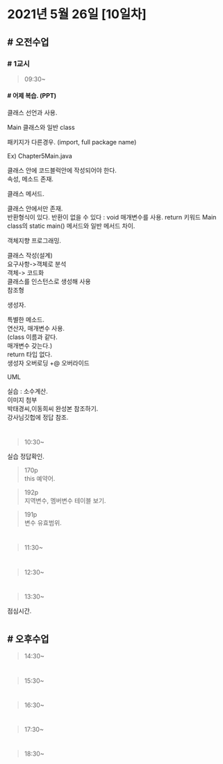 # 2021년 5월 26일 [10일차]

## # 오전수업

### # 1교시 

> 09:30~

#### # 어제 복습. (PPT)

클래스 선언과 사용.  

Main 클래스와 일반 class

패키지가 다른경우. (import, full package name)

Ex) Chapter5Main.java  

클래스 안에 코드블럭안에 작성되어야 한다.  
속성, 메소드 존재.


클래스 메서드.

클래스 안에서만 존재.  
반환형식이 있다.
반환이 없을 수 있다 : void
매개변수를 사용.
return 키워드
Main class의 static main() 메서드와 일반 메서드 차이.


객체지향 프로그래밍.

클래스 작성(설계)  
요구사항->객체로 분석  
객체-> 코드화  
클래스를 인스턴스로 생성해 사용  
참조형  


생성자.  

특별한 메소드.  
연산자, 매개변수 사용.  
(class 이름과 같다.  
매개변수 갖는다.)  
return 타입 없다.  
생성자 오버로딩  +@ 오버라이드  

UML  

 
실습 : 소수계산.   
이미지 첨부  
박태경씨,이동희씨 완성본 참조하기.    
강사님깃헙에 정답 참조.  

#

> 10:30~

실습 정답확인.  


> 170p   
> this 예약어.   


> 192p  
> 지역변수, 멤버변수 테이블 보기.

> 191p  
> 변수 유효범위.





#

> 11:30~








#

> 12:30~








#

> 13:30~

점심시간.

#

## # 오후수업

> 14:30~










#

> 15:30~





#

> 16:30~





#

> 17:30~





#

> 18:30~

